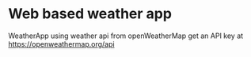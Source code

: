 # Web based weather app
WeatherApp using weather api from openWeatherMap
get an API key at https://openweathermap.org/api

